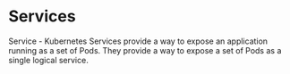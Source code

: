 # Services

Service - Kubernetes Services provide a way to expose an application running as a set of Pods. 
They provide a way to expose a set of Pods as a single logical service.

